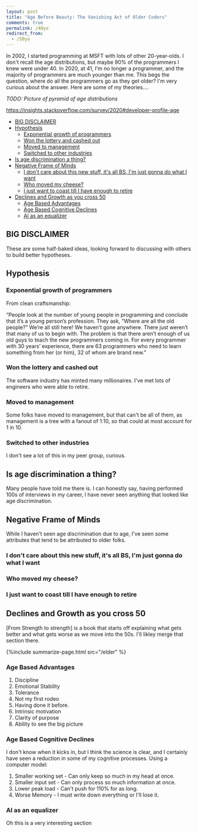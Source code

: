```yaml
---
layout: post
title: "Age Before Beauty: The Vanishing Act of Older Coders"
comments: true
permalink: /40yo
redirect_from:
  - /50yo
---
```


In 2002, I started programming at MSFT with lots of other 20-year-olds. I don't recall the age distributions, but maybe 90% of the programmers I knew were under 40. In 2020, at 41, I'm no longer a programmer, and the majority of programmers are much younger than me. This begs the question, where do all the programmers go as they get older? I'm very curious about the answer. Here are some of my theories....

_TODO: Picture of pyramid of age distributions_

<https://insights.stackoverflow.com/survey/2020#developer-profile-age>

<!-- prettier-ignore-start -->
<!-- vim-markdown-toc GFM -->

- [BIG DISCLAIMER](#big-disclaimer)
- [Hypothesis](#hypothesis)
    - [Exponential growth of programmers](#exponential-growth-of-programmers)
    - [Won the lottery and cashed out](#won-the-lottery-and-cashed-out)
    - [Moved to management](#moved-to-management)
    - [Switched to other industries](#switched-to-other-industries)
- [Is age discrimination a thing?](#is-age-discrimination-a-thing)
- [Negative Frame of Minds](#negative-frame-of-minds)
    - [I don't care about this new stuff, it's all BS, I'm just gonna do what I want](#i-dont-care-about-this-new-stuff-its-all-bs-im-just-gonna-do-what-i-want)
    - [Who moved my cheese?](#who-moved-my-cheese)
    - [I just want to coast till I have enough to retire](#i-just-want-to-coast-till-i-have-enough-to-retire)
- [Declines and Growth as you cross 50](#declines-and-growth-as-you-cross-50)
    - [Age Based Advantages](#age-based-advantages)
    - [Age Based Cognitive Declines](#age-based-cognitive-declines)
    - [AI as an equalizer](#ai-as-an-equalizer)

<!-- vim-markdown-toc -->
<!-- prettier-ignore-end -->

## BIG DISCLAIMER

These are some half-baked ideas, looking forward to discussing with others to build better hypotheses.

## Hypothesis

### Exponential growth of programmers

From clean craftsmanship:

“People look at the number of young people in programming and conclude that it’s a young person’s profession. They ask, “Where are all the old people?” We’re all still here! We haven’t gone anywhere. There just weren’t that many of us to begin with. The problem is that there aren’t enough of us old guys to teach the new programmers coming in. For every programmer with 30 years’ experience, there are 63 programmers who need to learn something from her (or him), 32 of whom are brand new.”

### Won the lottery and cashed out

The software industry has minted many millionaires. I've met lots of engineers who were able to retire.

### Moved to management

Some folks have moved to management, but that can't be all of them, as management is a tree with a fanout of 1:10, so that could at most account for 1 in 10.

### Switched to other industries

I don't see a lot of this in my peer group, curious.

## Is age discrimination a thing?

Many people have told me there is. I can honestly say, having performed 100s of interviews in my career, I have never seen anything that looked like age discrimination.

## Negative Frame of Minds

While I haven't seen age discrimination due to age, I've seen some attributes that tend to be attributed to older folks.

### I don't care about this new stuff, it's all BS, I'm just gonna do what I want

### Who moved my cheese?

### I just want to coast till I have enough to retire

## Declines and Growth as you cross 50

[From Strength to strength] is a book that starts off explaining what gets better and what gets worse as we move into the 50s. I'll likley merge that section there.

{%include summarize-page.html src="/elder" %}

### Age Based Advantages

1. Discipline
1. Emotional Stability
1. Tolerance
1. Not my first rodeo
1. Having done it before.
1. Intrinsic motivation
1. Clarity of purpose
1. Ability to see the big picture

### Age Based Cognitive Declines

I don't know when it kicks in, but I think the science is clear, and I certainly have seen a reduction in some of my cognitive processes. Using a computer model:

1. Smaller working set - Can only keep so much in my head at once.
1. Smaller input set - Can only process so much information at once.
1. Lower peak load - Can't push for 110% for as long.
1. Worse Memory - I must write down everything or I'll lose it.

### AI as an equalizer

Oh this is a very interesting section
